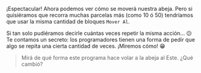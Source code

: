 <gs-attire
  attire-url="https://raw.githubusercontent.com/MumukiProject/mumuki-guia-gobstones-repeticion-simple-kids/master/assets/attires/config.json">
</gs-attire>
<gs-toolbox toolbox-url="https://raw.githubusercontent.com/MumukiProject/mumuki-guia-gobstones-repeticion-simple-kids/master/toolbox.xml"></gs-toolbox>

¡Espectacular! Ahora podemos ver cómo se moverá nuestra abeja. Pero si quisiéramos que recorra muchas parcelas más (como 10 ó 50) tendríamos que usar la misma cantidad de bloques `Mover Al`. 

Si tan solo pudiéramos decirle cuántas veces repetir la misma acción… :confused: Te contamos un secreto: los programadores tienen una forma de pedir que algo se repita una cierta cantidad de veces. ¡Miremos cómo! :grin: 

> Mirá de qué forma este programa hace volar a la abeja al Este. ¿Qué cambió?

